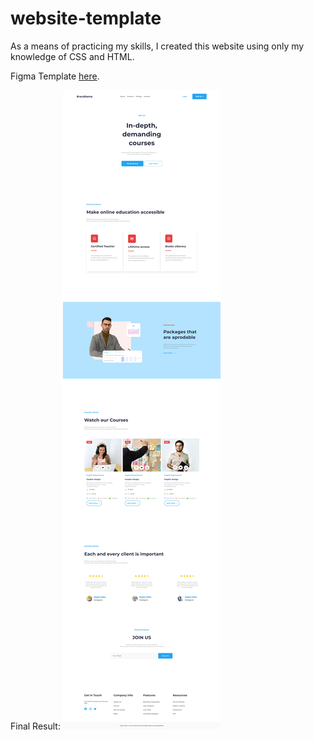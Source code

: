 # website-template
As a means of practicing my skills, I created this website using only my knowledge of CSS and HTML.

Figma Template [here](https://bit.ly/3ofvfMj).

Final Result:
![Logotipo do GitHub](https://github.com/Rafaell-dev/website-template/blob/main/images/127.0.0.1_5500_.png)
